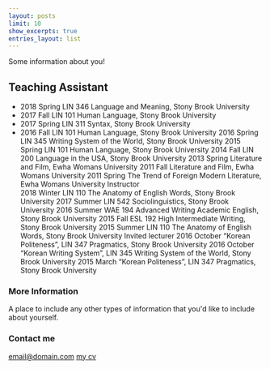 ```yaml
---
layout: posts
limit: 10
show_excerpts: true
entries_layout: list
---
```



Some information about you!

## Teaching Assistant
* 2018 Spring LIN 346 Language and Meaning, Stony Brook University
* 2017 Fall LIN 101 Human Language, Stony Brook University
* 2017 Spring LIN 311 Syntax, Stony Brook University
* 2016 Fall LIN 101 Human Language, Stony Brook University
2016 Spring LIN 345 Writing System of the World, Stony Brook University
2015 Spring LIN 101 Human Language, Stony Brook University
2014 Fall LIN 200 Language in the USA, Stony Brook University
2013 Spring Literature and Film, Ewha Womans University
2011 Fall Literature and Film, Ewha Womans University
2011 Spring The Trend of Foreign Modern Literature, Ewha Womans University
Instructor  
2018 Winter LIN 110 The Anatomy of English Words, Stony Brook University
2017 Summer LIN 542 Sociolinguistics, Stony Brook University
2016 Summer WAE 194 Advanced Writing Academic English, Stony Brook University
2015 Fall ESL 192 High Intermediate Writing, Stony Brook University
2015 Summer LIN 110 The Anatomy of English Words, Stony Brook University
Invited lecturer
2016 October “Korean Politeness”, LIN 347 Pragmatics, Stony Brook University
2016 October “Korean Writing System”, LIN 345 Writing System of the World, Stony Brook University
2015 March “Korean Politeness”, LIN 347 Pragmatics, Stony Brook University

### More Information

A place to include any other types of information that you'd like to include about yourself.

### Contact me

[email@domain.com](mailto:email@domain.com)
[my cv](/documents/So_Young_Lee_cv.pdf)
